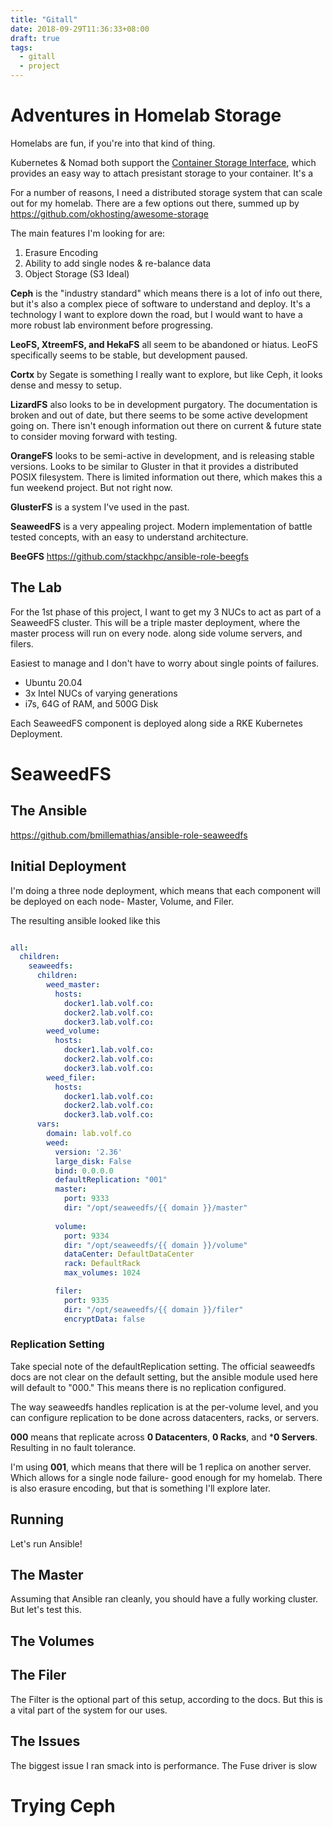 ```yaml
---
title: "Gitall"
date: 2018-09-29T11:36:33+08:00
draft: true
tags: 
  - gitall
  - project
---
```


# Adventures in Homelab Storage

Homelabs are fun, if you're into that kind of thing. 

Kubernetes & Nomad both support the [Container Storage Interface](https://github.com/container-storage-interface/spec), which provides an easy way to attach presistant storage to your container. It's a 

For a number of reasons, I need a distributed storage system that can scale out for my homelab. There are a few options out there, summed up by https://github.com/okhosting/awesome-storage

The main features I'm looking for are:
1. Erasure Encoding
2. Ability to add single nodes & re-balance data
3. Object Storage (S3 Ideal)

**Ceph** is the "industry standard" which means there is a lot of info out there, but it's also a complex piece of software to understand and deploy. It's a technology I want to explore down the road, but I would want to have a more robust lab environment before progressing.

**LeoFS, XtreemFS, and HekaFS** all seem to be abandoned or hiatus. LeoFS specifically seems to be stable, but development paused. 

**Cortx** by Segate is something I really want to explore, but like Ceph, it looks dense and messy to setup. 
 
**LizardFS** also looks to be in development purgatory. The documentation is broken and out of date, but there seems to be some active development going on. There isn't enough information out there on current & future state to consider moving forward with testing.

**OrangeFS** looks to be semi-active in development, and is releasing stable versions. Looks to be similar to Gluster in that it provides a distributed POSIX filesystem. There is limited information out there, which makes this a fun weekend project. But not right now. 

**GlusterFS** is a system I've used in the past. 

**SeaweedFS** is a very appealing project. Modern implementation of battle tested concepts, with an easy to understand architecture.

**BeeGFS** https://github.com/stackhpc/ansible-role-beegfs

## The Lab
For the 1st phase of this project, I want to get my 3 NUCs to act as part of a SeaweedFS cluster. This will be a triple master deployment, where the master process will run on every node. along side volume servers, and filers. 

Easiest to manage and I don't have to worry about single points of failures. 

- Ubuntu 20.04
- 3x Intel NUCs of varying generations
- i7s, 64G of RAM, and 500G Disk

Each SeaweedFS component is deployed along side a RKE Kubernetes Deployment. 

# SeaweedFS
## The Ansible
https://github.com/bmillemathias/ansible-role-seaweedfs

## Initial Deployment 

I'm doing a three node deployment, which means that each component will be deployed on each node- Master, Volume, and Filer. 

The resulting ansible looked like this 

```yaml

all:
  children:
    seaweedfs:
      children:
        weed_master:
          hosts:
            docker1.lab.volf.co:
            docker2.lab.volf.co:
            docker3.lab.volf.co:
        weed_volume:
          hosts:
            docker1.lab.volf.co:
            docker2.lab.volf.co:
            docker3.lab.volf.co:
        weed_filer:
          hosts:
            docker1.lab.volf.co:
            docker2.lab.volf.co:
            docker3.lab.volf.co:      
      vars:
        domain: lab.volf.co
        weed:
          version: '2.36'
          large_disk: False
          bind: 0.0.0.0
          defaultReplication: "001"
          master:
            port: 9333
            dir: "/opt/seaweedfs/{{ domain }}/master"
        
          volume:
            port: 9334
            dir: "/opt/seaweedfs/{{ domain }}/volume"
            dataCenter: DefaultDataCenter
            rack: DefaultRack
            max_volumes: 1024

          filer:
            port: 9335
            dir: "/opt/seaweedfs/{{ domain }}/filer"
            encryptData: false

```

### Replication Setting
Take special note of the defaultReplication setting. The official seaweedfs docs are not clear on the default setting, but the ansible module used here will default to "000." This means there is no replication configured. 

The way seaweedfs handles replication is at the per-volume level, and you can configure replication to be done across datacenters, racks, or servers. 

**000** means that replicate across **0 Datacenters**, **0 Racks**, and ***0 Servers**. Resulting in no fault tolerance. 

I'm using **001**, which means that there will be 1 replica on another server. Which allows for a single node failure- good enough for my homelab. There is also erasure encoding, but that is something I'll explore later.

## Running 
Let's run Ansible!

## The Master
Assuming that Ansible ran cleanly, you should have a fully working cluster. But let's test this. 

## The Volumes

## The Filer
The Filter is the optional part of this setup, according to the docs. But this is a vital part of the system for our uses. 

## The Issues
The biggest issue I ran smack into is performance. The Fuse driver is slow

# Trying Ceph